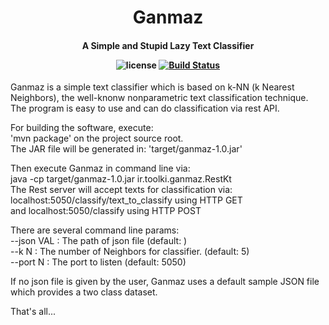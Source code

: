 <h1 align="center">Ganmaz <!-- Serve Confidently. --></h1>
<h4 align="center"> 
A Simple and Stupid Lazy Text Classifier

![license](https://img.shields.io/badge/license-MIT-blue.svg)
[![Build Status](https://travis-ci.org/shahrivari/ganmaz.svg?branch=master)](https://travis-ci.org/shahrivari/ganmaz)

</h4>

Ganmaz is a simple text classifier which is based on k-NN (k Nearest Neighbors), the well-knonw 
nonparametric text classification technique.
The program is easy to use and can do classification via rest API.

For building the software, execute:<br>
'mvn package' on the project source root.<br>
The JAR file will be generated in: 'target/ganmaz-1.0.jar'

Then execute Ganmaz in command line via:<br>
java -cp  target/ganmaz-1.0.jar ir.toolki.ganmaz.RestKt<br>
The Rest server will accept texts for classification via:<br>
localhost:5050/classify/text_to_classify using HTTP GET<br>
and localhost:5050/classify using HTTP POST<br>

There are several command line params:<br>
 --json VAL : The path of json file (default: )<br>
 --k N      : The number of Neighbors for classifier. (default: 5)<br>
 --port N   : The port to listen (default: 5050)<br>
 
 If no json file is given by the user, Ganmaz uses a default sample JSON file which provides a two
  class dataset.
  
  That's all...

